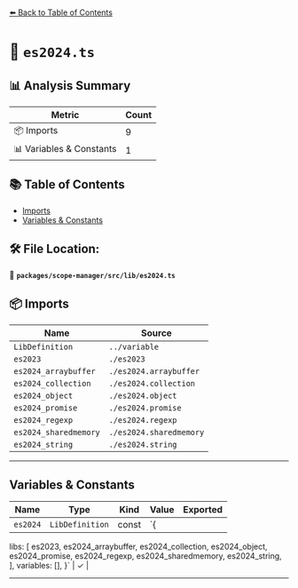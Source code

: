 [⬅️ Back to Table of Contents](../../../../index.md)

# 📄 `es2024.ts`

## 📊 Analysis Summary

| Metric | Count |
|--------|-------|
| 📦 Imports | 9 |
| 📊 Variables & Constants | 1 |

## 📚 Table of Contents

- [Imports](#imports)
- [Variables & Constants](#variables-constants)

## 🛠️ File Location:
📂 **`packages/scope-manager/src/lib/es2024.ts`**

## 📦 Imports

| Name | Source |
|------|--------|
| `LibDefinition` | `../variable` |
| `es2023` | `./es2023` |
| `es2024_arraybuffer` | `./es2024.arraybuffer` |
| `es2024_collection` | `./es2024.collection` |
| `es2024_object` | `./es2024.object` |
| `es2024_promise` | `./es2024.promise` |
| `es2024_regexp` | `./es2024.regexp` |
| `es2024_sharedmemory` | `./es2024.sharedmemory` |
| `es2024_string` | `./es2024.string` |


---

## Variables & Constants

| Name | Type | Kind | Value | Exported |
|------|------|------|-------|----------|
| `es2024` | `LibDefinition` | const | `{
  libs: [
    es2023,
    es2024_arraybuffer,
    es2024_collection,
    es2024_object,
    es2024_promise,
    es2024_regexp,
    es2024_sharedmemory,
    es2024_string,
  ],
  variables: [],
}` | ✓ |


---